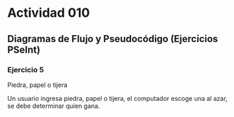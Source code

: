 # Actividad 010

## Diagramas de Flujo y Pseudocódigo (Ejercicios PSeInt)

### Ejercicio 5

Piedra, papel o tijera

Un usuario ingresa piedra, papel o tijera, el computador escoge una al azar, se
debe determinar quien gana.
